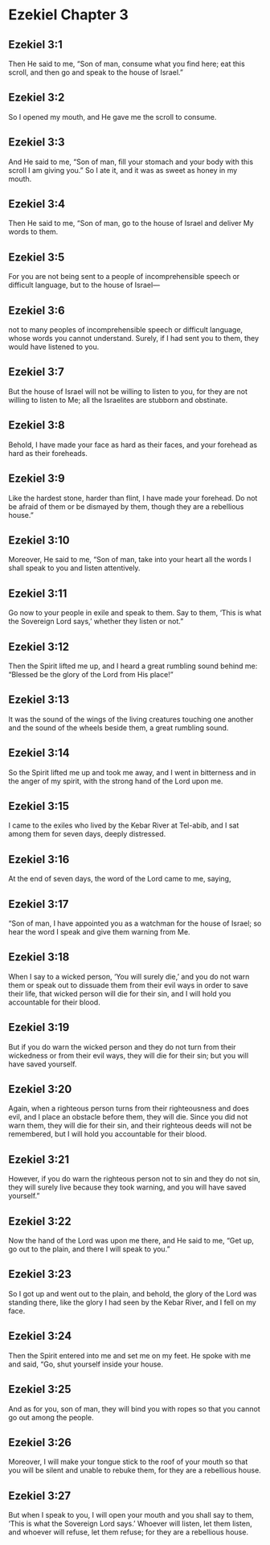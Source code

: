 # Ezekiel Chapter 3

## Ezekiel 3:1
Then He said to me, “Son of man, consume what you find here; eat this scroll, and then go and speak to the house of Israel.”

## Ezekiel 3:2
So I opened my mouth, and He gave me the scroll to consume.

## Ezekiel 3:3
And He said to me, “Son of man, fill your stomach and your body with this scroll I am giving you.” So I ate it, and it was as sweet as honey in my mouth.

## Ezekiel 3:4
Then He said to me, “Son of man, go to the house of Israel and deliver My words to them.

## Ezekiel 3:5
For you are not being sent to a people of incomprehensible speech or difficult language, but to the house of Israel—

## Ezekiel 3:6
not to many peoples of incomprehensible speech or difficult language, whose words you cannot understand. Surely, if I had sent you to them, they would have listened to you.

## Ezekiel 3:7
But the house of Israel will not be willing to listen to you, for they are not willing to listen to Me; all the Israelites are stubborn and obstinate.

## Ezekiel 3:8
Behold, I have made your face as hard as their faces, and your forehead as hard as their foreheads.

## Ezekiel 3:9
Like the hardest stone, harder than flint, I have made your forehead. Do not be afraid of them or be dismayed by them, though they are a rebellious house.”

## Ezekiel 3:10
Moreover, He said to me, “Son of man, take into your heart all the words I shall speak to you and listen attentively.

## Ezekiel 3:11
Go now to your people in exile and speak to them. Say to them, ‘This is what the Sovereign Lord says,’ whether they listen or not.”

## Ezekiel 3:12
Then the Spirit lifted me up, and I heard a great rumbling sound behind me: “Blessed be the glory of the Lord from His place!”

## Ezekiel 3:13
It was the sound of the wings of the living creatures touching one another and the sound of the wheels beside them, a great rumbling sound.

## Ezekiel 3:14
So the Spirit lifted me up and took me away, and I went in bitterness and in the anger of my spirit, with the strong hand of the Lord upon me.

## Ezekiel 3:15
I came to the exiles who lived by the Kebar River at Tel-abib, and I sat among them for seven days, deeply distressed.

## Ezekiel 3:16
At the end of seven days, the word of the Lord came to me, saying,

## Ezekiel 3:17
“Son of man, I have appointed you as a watchman for the house of Israel; so hear the word I speak and give them warning from Me.

## Ezekiel 3:18
When I say to a wicked person, ‘You will surely die,’ and you do not warn them or speak out to dissuade them from their evil ways in order to save their life, that wicked person will die for their sin, and I will hold you accountable for their blood.

## Ezekiel 3:19
But if you do warn the wicked person and they do not turn from their wickedness or from their evil ways, they will die for their sin; but you will have saved yourself.

## Ezekiel 3:20
Again, when a righteous person turns from their righteousness and does evil, and I place an obstacle before them, they will die. Since you did not warn them, they will die for their sin, and their righteous deeds will not be remembered, but I will hold you accountable for their blood.

## Ezekiel 3:21
However, if you do warn the righteous person not to sin and they do not sin, they will surely live because they took warning, and you will have saved yourself.”

## Ezekiel 3:22
Now the hand of the Lord was upon me there, and He said to me, “Get up, go out to the plain, and there I will speak to you.”

## Ezekiel 3:23
So I got up and went out to the plain, and behold, the glory of the Lord was standing there, like the glory I had seen by the Kebar River, and I fell on my face.

## Ezekiel 3:24
Then the Spirit entered into me and set me on my feet. He spoke with me and said, “Go, shut yourself inside your house.

## Ezekiel 3:25
And as for you, son of man, they will bind you with ropes so that you cannot go out among the people.

## Ezekiel 3:26
Moreover, I will make your tongue stick to the roof of your mouth so that you will be silent and unable to rebuke them, for they are a rebellious house.

## Ezekiel 3:27
But when I speak to you, I will open your mouth and you shall say to them, ‘This is what the Sovereign Lord says.’ Whoever will listen, let them listen, and whoever will refuse, let them refuse; for they are a rebellious house.
